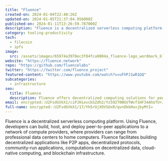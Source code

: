 ```yaml
---
title: "Fluence"
created-on: 2024-01-04T22:40:26Z
updated-on: 2024-01-05T21:37:04.956000Z
published-on: 2024-01-11T13:26:59.787000Z
description: "Fluence is a decentralized serverless computing platform."
category: tooling-productivity
tech:
  - filecoin
  - ipfs
image:
  src: /assets/images/65974a3978ec3f84fca9004a_fluence-logo_wordmark_black.png
website: "https://fluence.network"
repo: "https://github.com/fluencelabs"
twitter: "https://twitter.com/fluence_project"
featured-content: "https://www.youtube.com/watch?v=uFhPJ1wR1GQ"
subcategories:
  - infrastructure
seo:
  title: Fluence
  description: Fluence offers decentralized computing solutions for peer-to-peer applications.
email: encrypted::U2FsdGVkX1/ciPJHiovcbSZdh2/Yz592T0WGVTWvf1HF34AhUfU+JLh5xfT43Wnj
full-name: encrypted::U2FsdGVkX1/17/Yh5rUjXOVSUxR/qvnOkkHuvjbyMtI=
---
```


Fluence is a decentralized serverless computing platform. Using Fluence, developers can build, host, and deploy peer-to-peer applications to a network of compute providers, where providers can range from professional data centers to home computers. Fluence facilitates building decentralized applications like P2P apps, decentralized protocols, community-run applications, computations on decentralized data, cloud-native computing, and blockchain infrastructure.
